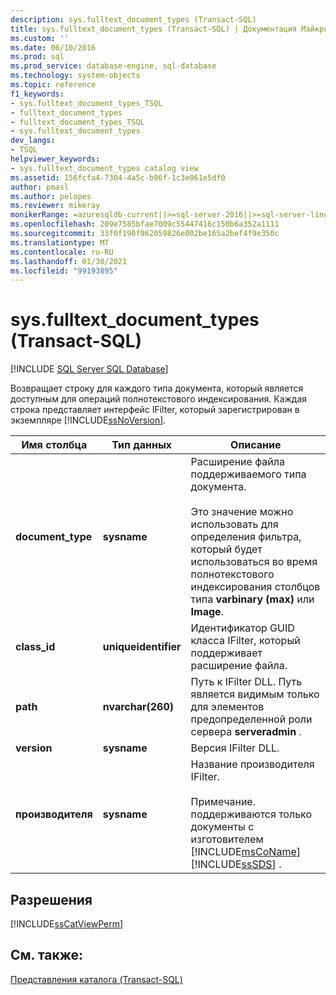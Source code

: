 ```yaml
---
description: sys.fulltext_document_types (Transact-SQL)
title: sys.fulltext_document_types (Transact-SQL) | Документация Майкрософт
ms.custom: ''
ms.date: 06/10/2016
ms.prod: sql
ms.prod_service: database-engine, sql-database
ms.technology: system-objects
ms.topic: reference
f1_keywords:
- sys.fulltext_document_types_TSQL
- fulltext_document_types
- fulltext_document_types_TSQL
- sys.fulltext_document_types
dev_langs:
- TSQL
helpviewer_keywords:
- sys.fulltext_document_types catalog view
ms.assetid: 156fcfa4-7304-4a5c-b96f-1c3e061e5df0
author: pmasl
ms.author: pelopes
ms.reviewer: mikeray
monikerRange: =azuresqldb-current||>=sql-server-2016||>=sql-server-linux-2017||=azuresqldb-mi-current
ms.openlocfilehash: 209e7585bfae7009c55447416c150b6a352a1111
ms.sourcegitcommit: 33f0f190f962059826e002be165a2bef4f9e350c
ms.translationtype: MT
ms.contentlocale: ru-RU
ms.lasthandoff: 01/30/2021
ms.locfileid: "99193895"
---
```

# <a name="sysfulltext_document_types-transact-sql"></a>sys.fulltext_document_types (Transact-SQL)
[!INCLUDE [SQL Server SQL Database](../../includes/applies-to-version/sql-asdb.md)]

  Возвращает строку для каждого типа документа, который является доступным для операций полнотекстового индексирования. Каждая строка представляет интерфейс IFilter, который зарегистрирован в экземпляре [!INCLUDE[ssNoVersion](../../includes/ssnoversion-md.md)].  
  
 
|Имя столбца|Тип данных|Описание|  
|-----------------|---------------|-----------------|  
|**document_type**|**sysname**|Расширение файла поддерживаемого типа документа.<br /><br /> Это значение можно использовать для определения фильтра, который будет использоваться во время полнотекстового индексирования столбцов типа **varbinary (max)** или **Image**.|  
|**class_id**|**uniqueidentifier**|Идентификатор GUID класса IFilter, который поддерживает расширение файла.|  
|**path**|**nvarchar(260)**|Путь к IFilter DLL. Путь является видимым только для элементов предопределенной роли сервера **serveradmin** .|  
|**version**|**sysname**|Версия IFilter DLL.|  
|**производителя**|**sysname**|Название производителя IFilter.<br /><br /> Примечание. поддерживаются только документы с изготовителем [!INCLUDE[msCoName](../../includes/msconame-md.md)] [!INCLUDE[ssSDS](../../includes/sssds-md.md)] .|  
  
## <a name="permissions"></a>Разрешения  
 [!INCLUDE[ssCatViewPerm](../../includes/sscatviewperm-md.md)]  
  
## <a name="see-also"></a>См. также:  
 [Представления каталога (Transact-SQL)](../../relational-databases/system-catalog-views/catalog-views-transact-sql.md)  
  
  
